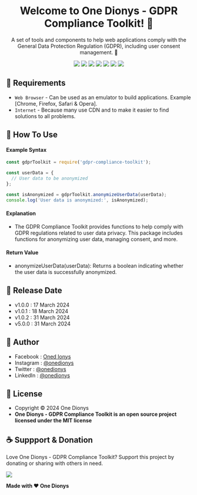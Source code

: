 <h1 align="center">Welcome to One Dionys - GDPR Compliance Toolkit! 👋 </h1>

<p align="center">A set of tools and components to help web applications comply with the General Data Protection Regulation (GDPR), including user consent management. 💖 </p>

<p align="center">
<img src="https://img.shields.io/github/contributors/onedionys/onedionys-gdpr-compliance-toolkit?style=flat-square">
<img src="https://img.shields.io/github/issues/onedionys/onedionys-gdpr-compliance-toolkit?style=flat-square">
<img src="https://img.shields.io/github/stars/onedionys/onedionys-gdpr-compliance-toolkit?style=flat-square"> 
<img src="https://img.shields.io/github/forks/onedionys/onedionys-gdpr-compliance-toolkit?style=flat-square">
<img src="https://img.shields.io/github/last-commit/onedionys/onedionys-gdpr-compliance-toolkit.svg?style=flat-square">
<img src="https://img.shields.io/github/languages/code-size/onedionys/onedionys-gdpr-compliance-toolkit?style=flat-square">
<img src="https://img.shields.io/github/license/onedionys/onedionys-gdpr-compliance-toolkit?style=flat-square">
</p>

## 💾 Requirements

* `Web Browser` - Can be used as an emulator to build applications. Example [Chrome, Firefox, Safari & Opera].
* `Internet` - Because many use CDN and to make it easier to find solutions to all problems.

## 🎯 How To Use

#### Example Syntax

```javascript
const gdprToolkit = require('gdpr-compliance-toolkit');

const userData = {
  // User data to be anonymized
};

const isAnonymized = gdprToolkit.anonymizeUserData(userData);
console.log('User data is anonymized:', isAnonymized);
```

#### Explanation

* The GDPR Compliance Toolkit provides functions to help comply with GDPR regulations related to user data privacy. This package includes functions for anonymizing user data, managing consent, and more.

#### Return Value

* anonymizeUserData(userData): Returns a boolean indicating whether the user data is successfully anonymized.

## 📆 Release Date

* v1.0.0 : 17 March 2024
* v1.0.1 : 18 March 2024
* v1.0.2 : 31 March 2024
* v5.0.0 : 31 March 2024

## 🧑 Author

* Facebook : <a href="https://www.facebook.com/theonedionys"> Oned Ionys</a>
* Instagram : <a href="https://www.instagram.com/onedionys/"> @onedionys</a>
* Twitter : <a href="https://twitter.com/onedionys"> @onedionys</a>
* LinkedIn :  <a href="https://www.linkedin.com/in/onedionys/"> @onedionys</a>

## 📝 License

* Copyright © 2024 One Dionys
* **One Dionys - GDPR Compliance Toolkit is an open source project licensed under the MIT license**

## ☕️ Suppport & Donation

Love One Dionys - GDPR Compliance Toolkit? Support this project by donating or sharing with others in need.

<a href="https://www.buymeacoffee.com/onedionys"><img src="https://img.shields.io/badge/Buy_Me_A_Coffee-FFDD00?style=for-the-badge&logo=buy-me-a-coffee&logoColor=black"/> </a>

**Made with ❤️ One Dionys**
